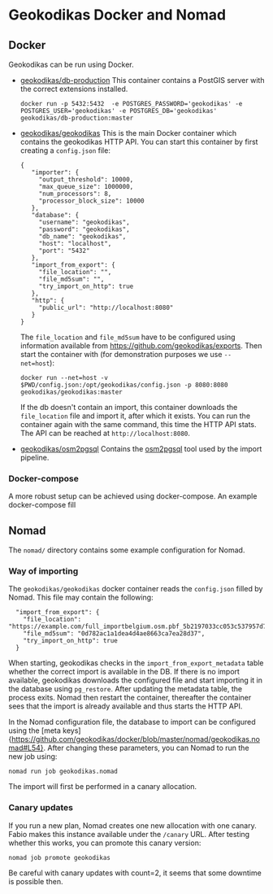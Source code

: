 Geokodikas Docker and Nomad
===========================

## Docker

Geokodikas can be run using Docker.

 - [geokodikas/db-production](https://hub.docker.com/r/geokodikas/db-production)
   This container contains a PostGIS server with the correct extensions installed.
   ```
   docker run -p 5432:5432  -e POSTGRES_PASSWORD='geokodikas' -e POSTGRES_USER='geokodikas' -e POSTGRES_DB='geokodikas' geokodikas/db-production:master
   ```

 - [geokodikas/geokodikas](https://hub.docker.com/r/geokodikas/geokodikas)
   This is the main Docker container which contains the geokodikas HTTP API.
   You can start this container by first creating a `config.json` file:
   ```
   {
      "importer": {
        "output_threshold": 10000,
        "max_queue_size": 1000000,
        "num_processors": 8,
        "processor_block_size": 10000
      },
      "database": {
        "username": "geokodikas",
        "password": "geokodikas",
        "db_name": "geokodikas",
        "host": "localhost",
        "port": "5432"
      },
      "import_from_export": {
        "file_location": "",
        "file_md5sum": "",
        "try_import_on_http": true
      },
      "http": {
        "public_url": "http://localhost:8080"
      }
   }
   ```
   The `file_location` and `file_md5sum` have to be configured using information available from https://github.com/geokodikas/exports.
   Then start the container with (for demonstration purposes we use `--net=host`):
   ```
   docker run --net=host -v $PWD/config.json:/opt/geokodikas/config.json -p 8080:8080 geokodikas/geokodikas:master
   ```
   If the db doesn't contain an import, this container downloads the `file_location` file and import it, after which it exists.
   You can run the container again with the same command, this time the HTTP API stats.
   The API can be reached at `http://localhost:8080`.

 - [geokodikas/osm2pgsql](https://hub.docker.com/r/geokodikas/osm2pgsql)
   Contains the [osm2pgsql](https://github.com/openstreetmap/osm2pgsql) tool used by the import pipeline.

### Docker-compose

A more robust setup can be achieved using docker-compose. An example docker-compose fill

## Nomad

The `nomad/` directory contains some example configuration for Nomad.

### Way of importing

The `geokodikas/geokodikas` docker container reads the `config.json` filled by Nomad.
This file may contain the following:
```
  "import_from_export": {
    "file_location": "https://example.com/full_importbelgium.osm.pbf_5b2197033cc053c537957d72faa2fbf8__nvaymwo4",
    "file_md5sum": "0d782ac1a1dea4d4ae8663ca7ea28d37",
    "try_import_on_http": true
  }
```
When starting, geokodikas checks in the `import_from_export_metadata` table whether the correct import is available in the DB.
If there is no import available, geokodikas downloads the configured file and start importing it in the database using `pg_restore`.
After updating the metadata table, the process exits. Nomad then restart the container, thereafter the container sees that the import is already available
and thus starts the HTTP API.

In the Nomad configuration file, the database to import can be configured using the [meta keys]{https://github.com/geokodikas/docker/blob/master/nomad/geokodikas.nomad#L54}.
After changing these parameters, you can Nomad to run the new job using:
```
nomad run job geokodikas.nomad
```

The import will first be performed in a canary allocation.

### Canary updates

If you run a new plan, Nomad creates one new allocation with one canary.
Fabio makes this instance available under the `/canary` URL.
After testing whether this works, you can promote this canary version:
```
nomad job promote geokodikas
```

Be careful with canary updates with count=2, it seems that some downtime is possible then.



